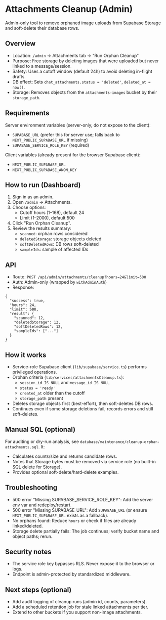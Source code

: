 # Attachments Cleanup (Admin)

Admin-only tool to remove orphaned image uploads from Supabase Storage and soft-delete their database rows.

## Overview

- Location: `/admin` → Attachments tab → "Run Orphan Cleanup"
- Purpose: Free storage by deleting images that were uploaded but never linked to a message/session.
- Safety: Uses a cutoff window (default 24h) to avoid deleting in-flight drafts.
- DB effect: Sets `chat_attachments.status = 'deleted'`, `deleted_at = now()`.
- Storage: Removes objects from the `attachments-images` bucket by their `storage_path`.

## Requirements

Server environment variables (server-only, do not expose to the client):

- `SUPABASE_URL` (prefer this for server use; falls back to `NEXT_PUBLIC_SUPABASE_URL` if missing)
- `SUPABASE_SERVICE_ROLE_KEY` (required)

Client variables (already present for the browser Supabase client):

- `NEXT_PUBLIC_SUPABASE_URL`
- `NEXT_PUBLIC_SUPABASE_ANON_KEY`

## How to run (Dashboard)

1. Sign in as an admin.
2. Open `/admin` → Attachments.
3. Choose options:
   - Cutoff hours (1–168), default 24
   - Limit (1–2000), default 500
4. Click "Run Orphan Cleanup".
5. Review the results summary:
   - `scanned`: orphan rows considered
   - `deletedStorage`: storage objects deleted
   - `softDeletedRows`: DB rows soft-deleted
   - `sampleIds`: sample of affected IDs

## API

- Route: `POST /api/admin/attachments/cleanup?hours=24&limit=500`
- Auth: Admin-only (wrapped by `withAdminAuth`)
- Response:

```
{
  "success": true,
  "hours": 24,
  "limit": 500,
  "result": {
    "scanned": 12,
    "deletedStorage": 12,
    "softDeletedRows": 12,
    "sampleIds": ["..."]
  }
}
```

## How it works

- Service-role Supabase client (`lib/supabase/service.ts`) performs privileged operations.
- Orphan criteria (`lib/services/attachmentsCleanup.ts`):
  - `session_id IS NULL` and `message_id IS NULL`
  - `status = 'ready'`
  - `created_at` older than the cutoff
  - `storage_path` present
- Deletes storage objects first (best-effort), then soft-deletes DB rows.
- Continues even if some storage deletions fail; records errors and still soft-deletes.

## Manual SQL (optional)

For auditing or dry-run analysis, see `database/maintenance/cleanup-orphan-attachments.sql`. It:

- Calculates counts/size and returns candidate rows.
- Notes that Storage bytes must be removed via service role (no built-in SQL delete for Storage).
- Provides optional soft-delete/hard-delete examples.

## Troubleshooting

- 500 error "Missing SUPABASE_SERVICE_ROLE_KEY": Add the server env var and redeploy/restart.
- 500 error "Missing SUPABASE_URL": Add `SUPABASE_URL` (or ensure `NEXT_PUBLIC_SUPABASE_URL` exists as a fallback).
- No orphans found: Reduce `hours` or check if files are already linked/deleted.
- Storage delete partially fails: The job continues; verify bucket name and object paths; rerun.

## Security notes

- The service role key bypasses RLS. Never expose it to the browser or logs.
- Endpoint is admin-protected by standardized middleware.

## Next steps (optional)

- Add audit logging of cleanup runs (admin id, counts, parameters).
- Add a scheduled retention job for stale linked attachments per tier.
- Extend to other buckets if you support non-image attachments.
